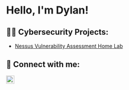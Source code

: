 <h1>Hello, I'm Dylan! </h1>

<h2>👨‍💻 Cybersecurity Projects:</h2>

  - [Nessus Vulnerability Assessment Home Lab]()


<h2> 🤳 Connect with me:</h2>

[<img align="left" alt="JoshMadakor | LinkedIn" width="22px" src="https://cdn.jsdelivr.net/npm/simple-icons@v3/icons/linkedin.svg" />][linkedin]

[linkedin]: www.linkedin.com/in/dylan-ndagala
